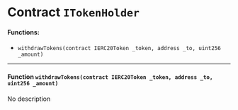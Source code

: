 # Contract `ITokenHolder`



#### Functions:
- `withdrawTokens(contract IERC20Token _token, address _to, uint256 _amount)`


---

#### Function `withdrawTokens(contract IERC20Token _token, address _to, uint256 _amount)`
No description



